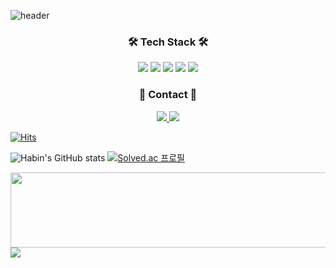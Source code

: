 ![header](https://capsule-render.vercel.app/api?type=waving&height=200&text=Hi!%20I'm%20Habin😊&fontAlign=50&fontAlignY=40&color=gradient&fontSize=50)

<h3 align="center"><b>🛠 Tech Stack 🛠</b></h3>
<p align="center">
<img src="https://img.shields.io/badge/python-3670A0?style=for-the-badge&logo=python&logoColor=ffdd54"/> <img src="https://img.shields.io/badge/C-A8B9CC?style=for-the-badge&logo=C&logoColor=white"/> <img src="https://img.shields.io/badge/c++-%2300599C.svg?style=for-the-badge&logo=c%2B%2B&logoColor=white"/> <img src="https://img.shields.io/badge/c%23-%23239120.svg?style=for-the-badge&logo=c-sharp&logoColor=white"/> <img src="https://img.shields.io/badge/unity-%23000000.svg?style=for-the-badge&logo=unity&logoColor=white"/>
</p>

<h3 align="center"><b>📩 Contact 📩</b></h2>
<p align="center">
<a href="https://habbn-unitystudy.tistory.com/"><img src="https://img.shields.io/badge/My tech blog-A9BCF5?style=flat-square&logo=GitHub Sponsors&logoColor=white&link=https://habbn-unitystudy.tistory.com/"/</a>  <a href="mailto:chabin7181@gmail.com"><img src="https://img.shields.io/badge/Gmail-D0A9F5?style=flat-square&logo=Gmail&logoColor=white&link=mailto:chabin7181@gmail.com"/></a>
</p>

[![Hits](https://hits.seeyoufarm.com/api/count/incr/badge.svg?url=https%3A%2F%2Fgithub.com%2Fhaaaabin&count_bg=%23F6C4BA&title_bg=%23F89595&icon=&icon_color=%23E7E7E7&title=Welcome&edge_flat=false)](https://hits.seeyoufarm.com)

![Habin's GitHub stats](https://github-readme-stats.vercel.app/api?username=haaaabin&show_icons=true&theme=radical)
[![Solved.ac
프로필](http://mazassumnida.wtf/api/v2/generate_badge?boj=habin7181)](https://solved.ac/habin7181)

<a href="https://github.com/devxb/gitanimals">
  <img src="https://render.gitanimals.org/lines/haaaabin?pet-id=1" width="1000" height="120"/>
</a>

<img src="https://capsule-render.vercel.app/api?type=waving&color=timeAuto&height=200&section=footer"/>
